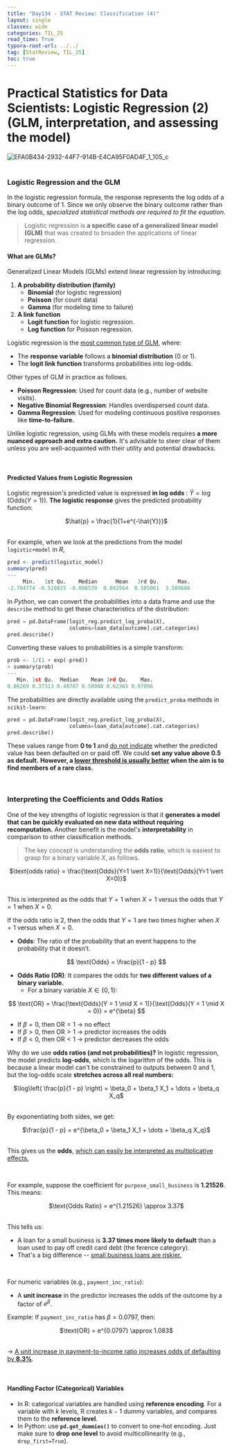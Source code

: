 ```yaml
---
title: "Day134 - STAT Review: Classification (4)"
layout: single
classes: wide
categories: TIL_25
read_time: True
typora-root-url: ../../
tag: [StatReview, TIL_25]
toc: true 
---
```


# Practical Statistics for Data Scientists: Logistic Regression (2) (GLM, interpretation, and assessing the model)

![EFA0B434-2932-44F7-914B-E4CA95F0AD4F_1_105_c](../../images/2025-03-05-TIL25_Day134/EFA0B434-2932-44F7-914B-E4CA95F0AD4F_1_105_c.jpeg)<br><br>

### Logistic Regression and the GLM

In the logistic regression formula, the response represents the log odds of a binary outcome of 1. Since we only observe the binary outcome rather than the log odds, *specialized statistical methods are required to fit the equation*. 

> Logistic regression is **a specific case of a generalized linear model (GLM)** that was created to broaden the applications of linear regression.

#### What are GLMs?

Generalized Linear Models (GLMs) extend linear regression by introducing:

1. **A probability distribution (family)**
   - **Binomial** (for logistic regression)
   - **Poisson** (for count data)
   - **Gamma** (for modeling time to failure)
2. **A link function**
   - **Logit function** for logistic regression.
   - **Log function** for Poisson regression.

Logistic regression is the  <u>most common type of GLM</u>, where:

- The **response variable** follows a **binomial distribution** (0 or 1).
- The **logit link function** transforms probabilities into log-odds.

Other types of GLM in practice as follows.

- **Poisson Regression**: Used for count data (e.g., number of website visits).
- **Negative Binomial Regression**: Handles overdispersed count data.
- **Gamma Regression**: Used for modeling continuous positive responses like **time-to-failure.**

Unlike logistic regression, using GLMs with these models requires **a more nuanced approach and extra caution.** It's advisable to steer clear of them unless you are well-acquainted with their utility and potential drawbacks. 

<br>

#### Predicted Values from Logistic Regression

Logistic regression's predicted value is expressed **in log odds** : $\hat{Y} = \log(\text{Odds}(Y=1))$. **The logistic response** gives the predicted probability function:

<center>
  $\hat{p} = \frac{1}{1+e^{-\hat{Y}}}$<br><br>
</center>



For example, when we look at the predictions from the model `logistic+model` in *R*, 

```R
pred <- predict(logistic_model)
summary(pred)
---
     Min.   1st Qu.    Median      Mean   3rd Qu.      Max.
-2.704774 -0.518825 -0.008539  0.002564  0.505061  3.509606
```

In *Python*, we can convert the probabilities into a data frame and use the `describe` method to get these characteristics of the distribution:

```python
pred = pd.DataFrame(logit_reg.predict_log_proba(X), 
                    columns=loan_data[outcome].cat.categories)
pred.describe()
```

 Converting these values to probabilities is a simple transform:

``` python
prob <- 1/(1 + exp(-pred))
> summary(prob)
---
   Min. 1st Qu.  Median    Mean 3rd Qu.    Max.
0.06269 0.37313 0.49787 0.50000 0.62365 0.97096
```

The probabilities are directly available using the `predict_proba` methods in `scikit-learn`:

```python
pred = pd.DataFrame(logit_reg.predict_log_proba(X),
                    columns=loan_data[outcome].cat.categories)
pred.describe()
```

These values range from **0 to 1** and <u>do not indicate</u> whether the predicted value has been defaulted on or paid off. We could **set any value above 0.5 as default.** **However, a <u>lower threshold is usually better</u> when the aim is to find members of a rare class.** 

<br>

### Interpreting the Coefficients and Odds Ratios

One of the key strengths of logistic regression is that it **generates a model that can be quickly evaluated on new data without requiring recomputation.** Another benefit is the model's **interpretability** in comparison to other classification methods. 

> The key concept is understanding the **odds ratio**, which is easiest to grasp for a binary variable $X$, as follows.

<center>
  $\text{odds ratio} = \frac{\text{Odds}(Y=1 \vert X=1)}{\text{Odds}(Y=1 \vert X=0)}$<br><br>
</center>

This is interpreted as the odds that $Y=1$ when $X=1$ versus the odds that $Y=1$ when $X=0$.  <br>

If the odds ratio is $2$, then the odds that $Y=1$ are two times higher when $X=1$ versus when $X=0$. 

- **Odds**: The ratio of the probability that an event happens to the probability that it doesn’t.

$$
\text{Odds} = \frac{p}{1 - p}
$$

- **Odds Ratio (OR)**: It compares the odds for **two different values of a binary variable.**
  - For a binary variable $X \in \{0, 1\}$:

$$
\text{OR} = \frac{\text{Odds}(Y = 1 \mid X = 1)}{\text{Odds}(Y = 1 \mid X = 0)} = e^{\beta}
$$

- If $\beta = 0$, then $\text{OR} = 1$ → no effect 
- If $\beta > 0$, then $\text{OR} > 1$ → predictor increases the odds
- If $\beta < 0$, then $\text{OR} < 1$ → predictor decreases the odds

Why do we use **odds ratios (and not probabilities)?** In logistic regression, the model predicts **log-odds**, which is the logarithm of the odds. This is because a linear model can't be constrained to outputs between 0 and 1, but the log-odds scale **stretches across all real numbers:**

<center>
  $\log\left( \frac{p}{1 - p} \right) = \beta_0 + \beta_1 X_1 + \dots + \beta_q X_q$<br><br>
</center>



By exponentiating both sides, we get:

<center>
  $\frac{p}{1 - p} = e^{\beta_0 + \beta_1 X_1 + \dots + \beta_q X_q}$<br><br>
</center>



This gives us the **odds**, <u>which can easily be interpreted as multiplicative effects.</u>

<br>

For example, suppose the coefficient for `purpose_small_business` is **1.21526**. This means:

<center>
  $\text{Odds Ratio} = e^{1.21526} \approx 3.37$<br><br>
</center>



This tells us:

- A loan for a small business is **3.37 times more likely to default** than a loan used to pay off credit card debt (the ference category).
- That's a big difference -- <u>small business loans are riskier.</u>

<br>

For numeric variables (e.g., `payment_inc_ratio`):

- A **unit increase** in the predictor increases the odds of the outcome by a factor of $e^{\beta}$.

Example: If `payment_inc_ratio` has $\beta = 0.0797$, then:

<center>
  $\text{OR} = e^{0.0797} \approx 1.083$<br><Br>
</center>



→ <u>A unit increase in payment-to-income ratio increases odds of defaulting by <b>8.3%</b></u>.

<Br>

#### **Handling Factor (Categorical) Variables**

- In R: categorical variables are handled using **reference encoding**.
   For a variable with $k$ levels, R creates $k-1$ dummy variables, and compares them to the **reference level**.
- In Python: use **`pd.get_dummies()`** to convert to one-hot encoding. Just make sure to **drop one level** to avoid multicollinearity (e.g., `drop_first=True`).

<br><br>
